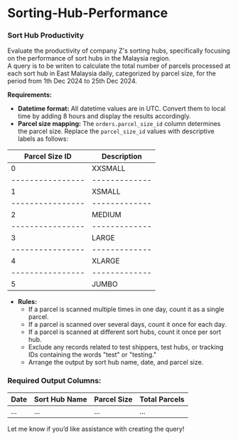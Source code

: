 # Sorting-Hub-Performance

### Sort Hub Productivity

Evaluate the productivity of company Z's sorting hubs, specifically focusing on the performance of sort hubs in the Malaysia region.  
A query is to be writen to calculate the total number of parcels processed at each sort hub in East Malaysia daily, categorized by parcel size, for the period from 1th Dec 2024 to 25th Dec 2024.

**Requirements:** 
- **Datetime format:** All datetime values are in UTC. Convert them to local time by adding 8 hours and display the results accordingly.  
- **Parcel size mapping:** The `orders.parcel_size_id` column determines the parcel size. Replace the `parcel_size_id` values with descriptive labels as follows:

| Parcel Size ID | Description |
|----------------|-------------|
| 0              | XXSMALL     |
|----------------|-------------|   
| 1              | XSMALL      |
|----------------|-------------|
| 2              | MEDIUM      |
|----------------|-------------|
| 3              | LARGE       |
|----------------|-------------|
| 4              | XLARGE      |
|----------------|-------------|
| 5              | JUMBO       |


- **Rules:**  
  - If a parcel is scanned multiple times in one day, count it as a single parcel.  
  - If a parcel is scanned over several days, count it once for each day.  
  - If a parcel is scanned at different sort hubs, count it once per sort hub.  
  - Exclude any records related to test shippers, test hubs, or tracking IDs containing the words "test" or "testing."  
  - Arrange the output by sort hub name, date, and parcel size.

### Required Output Columns:
| Date       | Sort Hub Name     | Parcel Size   | Total Parcels   |  
|------------|-------------------|---------------|-----------------|  
| ...        | ...               | ...           | ...             |  

Let me know if you’d like assistance with creating the query!
